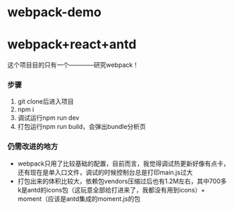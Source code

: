 # webpack-demo
<h1>webpack+react+antd</h1>

<p>这个项目目的只有一个————研究webpack！</p>

### 步骤
 1. git clone后进入项目
 2. npm i
 3. 调试运行npm run dev
 4. 打包运行npm run build，会弹出bundle分析页

### 仍需改进的地方
  + webpack只用了比较基础的配置，目前而言，我觉得调试热更新好像有点卡，还有现在是单入口文件，调试的时候控制台总是打印main.js过大
  + 打包出来的体积比较大，依赖包vendors压缩过后也有1.2M左右，其中700多k是antd的icons包（这玩意全部给打进来了，我都没有用到icons）+ moment（应该是antd集成的moment.js的包
